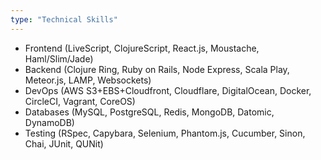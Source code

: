 ```yaml
---
type: "Technical Skills"
---
```


* Frontend (LiveScript, ClojureScript, React.js, Moustache, Haml/Slim/Jade)
* Backend (Clojure Ring, Ruby on Rails, Node Express, Scala Play, Meteor.js, LAMP, Websockets)
* DevOps (AWS S3+EBS+Cloudfront, Cloudflare, DigitalOcean, Docker, CircleCI, Vagrant, CoreOS)
* Databases (MySQL, PostgreSQL, Redis, MongoDB, Datomic, DynamoDB)
* Testing (RSpec, Capybara, Selenium, Phantom.js, Cucumber, Sinon, Chai, JUnit, QUNit)
